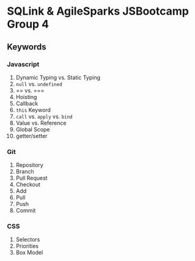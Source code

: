 <h1>SQLink &amp; AgileSparks JSBootcamp Group 4</h1>
<h2>Keywords</h2>
<h3>Javascript</h3>
<ol>
    <li>Dynamic Typing vs. Static Typing</li>  
    <li><code>null</code> vs. <code>undefined</code></li>  
    <li>== vs. ===</li>  
    <li>Hoisting</li>
    <li>Callback</li>
    <li><code>this</code> Keyword</li>
    <li><code>call</code> vs. <code>apply</code> vs. <code>bind</code></li>
    <li>Value vs. Reference</li>
    <li>Global Scope</li>
    <li>getter/setter</li>
</ol>
<h3>Git</h3>
<ol>
  <li>Repository</li>  
  <li>Branch</li>  
  <li>Pull Request</li>  
  <li>Checkout</li>  
  <li>Add</li>  
  <li>Pull</li>  
  <li>Push</li>  
  <li>Commit</li>  
</ol>
<h3>CSS</h3>
<ol>
  <li>Selectors</li>  
  <li>Priorities</li>  
  <li>Box Model</li>
</ol>
